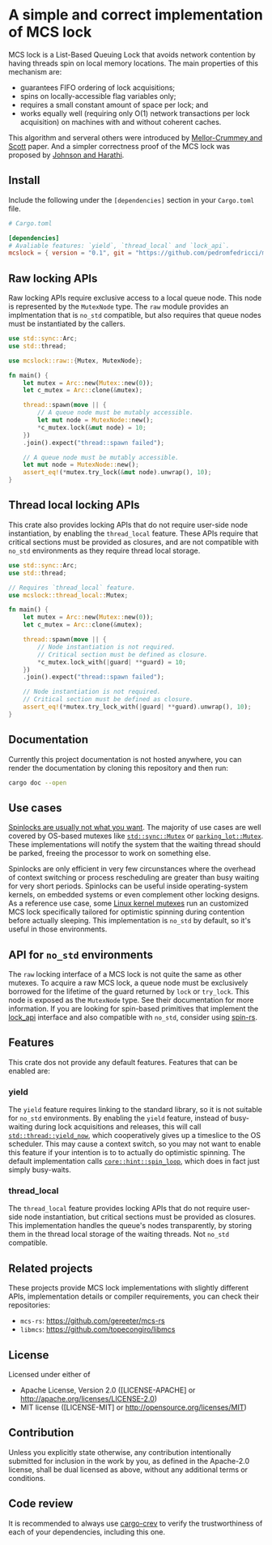 # A simple and correct implementation of MCS lock

MCS lock is a List-Based Queuing Lock that avoids network contention by
having threads spin on local memory locations. The main properties of this
mechanism are:

- guarantees FIFO ordering of lock acquisitions;
- spins on locally-accessible flag variables only;
- requires a small constant amount of space per lock; and
- works equally well (requiring only O(1) network transactions per lock
  acquisition) on machines with and without coherent caches.

This algorithm and serveral others were introduced by [Mellor-Crummey and Scott] paper.
And a simpler correctness proof of the MCS lock was proposed by [Johnson and Harathi].

## Install

Include the following under the `[dependencies]` section in your `Cargo.toml` file.

```toml
# Cargo.toml

[dependencies]
# Avaliable features: `yield`, `thread_local` and `lock_api`.
mcslock = { version = "0.1", git = "https://github.com/pedromfedricci/mcslock" }
```

## Raw locking APIs

Raw locking APIs require exclusive access to a local queue node. This node is
represented by the `MutexNode` type. The `raw` module provides an implmentation
that is `no_std` compatible, but also requires that queue nodes must be
instantiated by the callers.

```rust
use std::sync::Arc;
use std::thread;

use mcslock::raw::{Mutex, MutexNode};

fn main() {
    let mutex = Arc::new(Mutex::new(0));
    let c_mutex = Arc::clone(&mutex);

    thread::spawn(move || {
        // A queue node must be mutably accessible.
        let mut node = MutexNode::new();
        *c_mutex.lock(&mut node) = 10;
    })
    .join().expect("thread::spawn failed");

    // A queue node must be mutably accessible.
    let mut node = MutexNode::new();
    assert_eq!(*mutex.try_lock(&mut node).unwrap(), 10);
}
```

## Thread local locking APIs

This crate also provides locking APIs that do not require user-side node
instantiation, by enabling the `thread_local` feature. These APIs require
that critical sections must be provided as closures, and are not compatible
with `no_std` environments as they require thread local storage.

```rust
use std::sync::Arc;
use std::thread;

// Requires `thread_local` feature.
use mcslock::thread_local::Mutex;

fn main() {
    let mutex = Arc::new(Mutex::new(0));
    let c_mutex = Arc::clone(&mutex);

    thread::spawn(move || {
        // Node instantiation is not required.
        // Critical section must be defined as closure.
        *c_mutex.lock_with(|guard| **guard) = 10;
    })
    .join().expect("thread::spawn failed");

    // Node instantiation is not required.
    // Critical section must be defined as closure.
    assert_eq!(*mutex.try_lock_with(|guard| **guard).unwrap(), 10);
}
```

## Documentation

Currently this project documentation is not hosted anywhere, you can render
the documentation by cloning this repository and then run:

```bash
cargo doc --open
```

## Use cases

[Spinlocks are usually not what you want]. The majority of use cases are well
covered by OS-based mutexes like [`std::sync::Mutex`] or [`parking_lot::Mutex`].
These implementations will notify the system that the waiting thread should
be parked, freeing the processor to work on something else.

Spinlocks are only efficient in very few circunstances where the overhead
of context switching or process rescheduling are greater than busy waiting
for very short periods. Spinlocks can be useful inside operating-system kernels,
on embedded systems or even complement other locking designs. As a reference
use case, some [Linux kernel mutexes] run an customized MCS lock specifically
tailored for optimistic spinning during contention before actually sleeping.
This implementation is `no_std` by default, so it's useful in those environments.

## API for `no_std` environments

The `raw` locking interface of a MCS lock is not quite the same as other
mutexes. To acquire a raw MCS lock, a queue node must be exclusively borrowed for
the lifetime of the guard returned by `lock` or `try_lock`. This node is exposed
as the `MutexNode` type. See their documentation for more information. If you
are looking for spin-based primitives that implement the [lock_api] interface
and also compatible with `no_std`, consider using [spin-rs].

## Features

This crate dos not provide any default features. Features that can be enabled
are:

### yield

The `yield` feature requires linking to the standard library, so it is not
suitable for `no_std` environments. By enabling the `yield` feature, instead
of busy-waiting during lock acquisitions and releases, this will call
[`std::thread::yield_now`], which cooperatively gives up a timeslice to the
OS scheduler. This may cause a context switch, so you may not want to enable
this feature if your intention is to to actually do optimistic spinning. The
default implementation calls [`core::hint::spin_loop`], which does in fact
just simply busy-waits.

### thread_local

The `thread_local` feature provides locking APIs that do not require user-side
node instantiation, but critical sections must be provided as closures. This
implementation handles the queue's nodes transparently, by storing them in
the thread local storage of the waiting threads. Not `no_std` compatible.

## Related projects

These projects provide MCS lock implementations with slightly different APIs,
implementation details or compiler requirements, you can check their
repositories:

- `mcs-rs`: <https://github.com/gereeter/mcs-rs>
- `libmcs`: <https://github.com/topecongiro/libmcs>

## License

Licensed under either of

- Apache License, Version 2.0 ([LICENSE-APACHE] or <http://apache.org/licenses/LICENSE-2.0>)
- MIT license ([LICENSE-MIT] or <http://opensource.org/licenses/MIT>)

## Contribution

Unless you explicitly state otherwise, any contribution intentionally submitted
for inclusion in the work by you, as defined in the Apache-2.0 license, shall
be dual licensed as above, without any additional terms or conditions.

## Code review

It is recommended to always use [cargo-crev] to verify the trustworthiness of
each of your dependencies, including this one.

[`std::sync::Mutex`]: https://doc.rust-lang.org/std/sync/struct.Mutex.html
[`parking_lot::Mutex`]: https://docs.rs/parking_lot/latest/parking_lot/type.Mutex.html
[`RawMutex`]: https://docs.rs/lock_api/latest/lock_api/trait.RawMutex.html
[`RawMutexFair`]: https://docs.rs/lock_api/latest/lock_api/trait.RawMutexFair.html
[`std::thread::yield_now`]: https://doc.rust-lang.org/std/thread/fn.yield_now.html
[`core::hint::spin_loop`]: https://doc.rust-lang.org/core/hint/fn.spin_loop.html
[spin-lock]: https://en.wikipedia.org/wiki/Spinlock
[spin-rs]: https://docs.rs/spin/latest/spin
[lock_api]: https://docs.rs/lock_api/latest/lock_api
[Linux kernel mutexes]: https://www.kernel.org/doc/html/latest/locking/mutex-design.html
[Spinlocks are usually not what you want]: https://matklad.github.io/2020/01/02/spinlocks-considered-harmful.html
[Mellor-Crummey and Scott]: https://www.cs.rochester.edu/~scott/papers/1991_TOCS_synch.pdf
[Johnson and Harathi]: https://web.archive.org/web/20140411142823/http://www.cise.ufl.edu/tr/DOC/REP-1992-71.pdf
[cargo-crev]: https://github.com/crev-dev/cargo-crev
